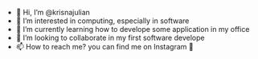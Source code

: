 - 👋 Hi, I’m @krisnajulian
- 👀 I’m interested in computing, especially in software 
- 🌱 I’m currently learning how to develope some application in my office
- 💞️ I’m looking to collaborate in my first software develope
- 📫 How to reach me? you can find me on Instagram 👀

<!---
krisnajulian/krisnajulian is a ✨ special ✨ repository because its `README.md` (this file) appears on your GitHub profile.
You can click the Preview link to take a look at your changes.
--->
